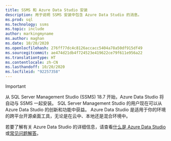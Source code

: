 ```yaml
---
title: SSMS 和 Azure Data Studio 安装
description: 用于说明 SSMS 安装中包含 Azure Data Studio 的消息。
ms.prod: sql
ms.technology: ssms
ms.topic: include
author: markingmyname
ms.author: maghan
ms.date: 10/20/2020
ms.openlocfilehash: 276ff77dc4c8126accacc5404a78a50df915df49
ms.sourcegitcommit: ae474d21db4f724523e419622ce79f611e956a22
ms.translationtype: HT
ms.contentlocale: zh-CN
ms.lasthandoff: 10/20/2020
ms.locfileid: "92257358"
---
```

> [!Important]
> 从 SQL Server Management Studio (SSMS) 18.7 开始，Azure Data Studio 将自动与 SSMS 一起安装。 SQL Server Management Studio 的用户现在可以从 Azure Data Studio 的创新和功能中获益。 Azure Data Studio 是适用于你的环境的跨平台开源桌面工具，无论是在云中、本地还是混合环境中。
>
> 若要了解有关 Azure Data Studio 的详细信息，请查看[什么是 Azure Data Studio](../azure-data-studio/what-is.md) 或[常见问题解答](../azure-data-studio/faq.md)。